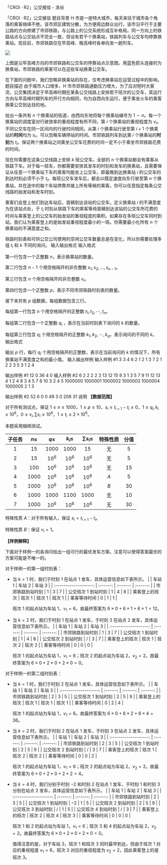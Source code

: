 



「CROI · R2」公交接驳 - 洛谷














「CROI · R2」公交接驳
题目背景
H 市是一座特大城市，每天来往于城市各个角落的乘客络绎不绝。该市郊区建筑分散，为方便周边群众出行，该市沿平行于主要公路的方向修建了市郊铁路，与公路上的公交系统形成互补格局。同一方向上的铁路站点与公交站点不完全一致，但设有若干个换乘站，铁路列车与公交车均停靠换乘站。现目前，市郊铁路仅在早高峰、晚高峰时各单向发一趟列车。

![](https://cdn.luogu.com.cn/upload/image_hosting/qipfpx31.png)

上图是沿早高峰方向的市郊铁路和公交车的停靠站点示意图。用蓝色箭头连接的为换乘站，市郊铁路的乘客可以在这些车站换乘公交车。

在下面的问题中，我们忽略非换乘站的存在，仅考虑换乘站在运营过程中的影响。
题目描述
由于城市人口增多，H 市市郊铁路通勤压力增大，为了应对短时大客流，公交集团决定于早高峰时期在某条公交线路上安排若干班次的公交车，其运行方向与早高峰时期列车的开行方向相同，均为自西向东运行，便于乘坐火车的乘客换乘公交到达目的地。

给出一条共有 $n$ 个换乘站的街道，由西向东地将每个换乘站编号为 $1\sim n$。每一个换乘站的调度室对行驶效率的重视程度有所不同，第 $i$ 个换乘站的重视程度为 $v_i$。不同公交车在同一区间内的行驶时间相同，从第 $i$ 个换乘站行驶至第 $i+1$ 个换乘站的**时间**均为 $s_i$，可以忽略车辆停站的时间。市郊铁路列车到达第 $i$ 个换乘站的**时刻**为 $t_i$。保证两个换乘站之间乘坐公交车花费的时间一定不小于乘坐市郊铁路花费的时间。

现在你需要在这条公交线路上安排 $k$ 班公交车。全部的 $n$ 个换乘站都会有乘客从铁路下车。对于每一班车，你都需要安排其发车的时刻和发车的换乘站，且需要保证从任意一个换乘站下车的乘客均能坐上公交车，即最晚到达换乘站 $i$ 的公交车的到达时刻必须不小于 $t_i$。每班公交车发车后，都会以既定速度向东行驶至第 $n$ 个换乘站，并在途中的每个车站停靠并接上所有等候的乘客。你可以任意指定每条公交线路的始发站和发车时刻。

乘客们会登上他们到达车站后，首辆到达该站的公交车。定义换乘站 $i$ 的不满意度为在该站点处，于 $t_i$ 时刻从铁路下车的乘客等待首辆到达该站的公交车所花费的时间与乘客登上的公交车的始发站的重视程度的乘积。如果存在多班公交车同时到站，我们认为乘客登上的是始发站重视程度最小的一班。你需要最小化所有 $n$ 个换乘站的不满意度之和。

铁路时刻表和可供公交公司使用的空闲公交车数量总是在变化，所以你需要处理多组 $t_i$ 和 $k$ 不同的询问。
输入输出格式
输入格式

第一行包含一个正整数 $n$，表示换乘站的数量。

第二行包含 $n-1$ 个用空格隔开的非负整数 $s_1,s_2,...,s_{n-1}$。

第三行包含 $n$ 个用空格隔开的非负整数 $v_i$。

第四行包含一个正整数 $p$，表示不同市郊铁路时刻表的数量。

接下来共有 $p$ 组数据，每组数据包含三行。

每组第一行包含 $n$ 个用空格隔开的正整数 $t_1,t_2,\cdots,t_n$。

每组第二行包含一个正整数 $q_i$ ，表示在当前时刻表下询问的 $k$ 的数量。

每组第三行包含 $q_i$ 个用空格隔开的正整数 $k_1,k_2,\cdots,k_q$，表示询问的不同的 $k$。
输出格式

输出 $p$ 行，每行 $q_i$ 个用空格隔开的正整数，表示在当前询问的 $k$ 的情况下，所有换乘站不满意度之和的最小值。
输入输出样例
输入样例 #1
3
3 4
6 2 1
2
1 3 7
2
1 2
2 3 5
3
1 2 4

输出样例 #1
12 0
36 4 0
输入样例 #2
6
2 2 2 2 3
13 12 15 9 3 1
3
5 7 9 11 12 13
4
1 2 4 8
3 4 5 7 8 10
3
2 4 5
1000000 1000001 1000002 1000003 1000004 1000005
2
1 3

输出样例 #2
52 6 0 0
49 3 0
208 31
说明
**【数据范围】**

对于所有测试点，保证 $1\leq n\leq 1000$，$1\leq p\leq 10$，$s_i\geq t_{i+1}-t_i\geq 0$，$1\leq q_i,k_i\leq 10^6$，$0\leq v_i,\sum s_i\leq 10^6$，$1\leq t_i\leq 2\times 10^6$。

本题采用捆绑测试。

| 子任务 |  $n≤$  |  $q≤$  | $k_i≤$ | $∑s_i≤$ | 特殊性质 | 分值 |
| :----: | :----: | :----: | :----: | :-----: | :------: | :--: |
|  $1$   |  $15$  | $1000$ | $1000$ |  $15$   |    无    | $5$  |
|  $2$   |  $15$  | $10^6$ | $10^6$ | $10^6$  |    无    | $5$  |
|  $3$   | $100$  | $10^6$ | $10^6$ | $10^6$  |    无    | $15$ |
|  $4$   | $1000$ | $10^6$ | $10^6$ | $10^6$  |   $A$    | $5$  |
|  $5$   | $1000$ | $10^6$ | $10^6$ | $10^6$  |   $B$    | $30$ |
|  $6$   | $1000$ | $1000$ | $1100$ | $1000$  |    无    | $10$ |
|  $7$   | $1000$ | $10^6$ | $10^6$ | $10^6$  |    无    | $30$ |

特殊性质 $A$：对于所有输入，保证 $s_i=t_{i+1}-t_i$。

特殊性质 $B$：保证 $v_i=1$。

**【样例解释】**

下面对于样例一的各询问给出一组可行的最优发车方案。注意可以使得答案最优的方案可能是不唯一的。

对于样例一的第一组时刻表：
- 当 $k=1$ 时，我们于时刻 $1$ 在站点 $1$ 发车，具体运营信息如下表所示。
  |                       | 车站 $1$ | 车站 $2$ | 车站 $3$ |
  | :-------------------: | :------: | :------: | :------: |
  |   市郊铁路到站时刻    |   $1$    |   $3$    |   $7$    |
  | 公交班次 $1$ 到站时刻 |   $1$    |   $4$    |   $8$    |
  |    乘客登上的班次     | 班次 $1$ | 班次 $1$ | 班次 $1$ |
  |   乘客等待时间     |   $0$    |   $1$    |   $1$    |
  
  班次 $1$ 的起点站为车站 $1$，$v_1=6$。故最终答案为 $6\times 0+6\times 1+6\times 1=12$。
  
- 当 $k=2$ 时，我们于时刻 $1$ 在站点 $1$ 发车，于时刻 $3$ 在站点 $2$ 发车，具体运营信息如下表所示。
  |                       | 车站 $1$ | 车站 $2$ | 车站 $3$ |
  | :-------------------: | :------: | :------: | :------: |
  |   市郊铁路到站时刻    |   $1$    |   $3$    |   $7$    |
  | 公交班次 $1$ 到站时刻 |   $1$    |   $4$    |   $8$    |
  | 公交班次 $2$ 到站时刻 |    /     |   $3$    |   $7$    |
  |    乘客登上的班次    | 班次 $1$ | 班次 $2$ | 班次 $2$ |
  |   乘客等待时间    |   $0$    |   $0$    |   $0$    |
  
  班次 $1$ 的起点站为车站 $1$，$v_1=6$；班次 $2$ 的起点站为车站 $2$，$v_2=2$。故最终答案为 $6\times 0+2\times 0+2\times 0=0$。
  

对于样例一的第二组时刻表：
- 当 $k=1$ 时，我们于时刻 $2$ 在站点 $1$ 发车，具体运营信息如下表所示。
  |                       | 车站 $1$ | 车站 $2$ | 车站 $3$ |
  | :-------------------: | :------: | :------: | :------: |
  |   市郊铁路到站时刻    |   $2$    |   $3$    |   $5$    |
  | 公交班次 $1$ 到站时刻 |   $2$    |   $5$    |   $9$    |
  |    乘客登上的班次     | 班次 $1$ | 班次 $1$ | 班次 $1$ |
  |   乘客等待时间    |   $0$    |   $2$    |   $4$    |
  
  班次 $1$ 的起点站为车站 $1$，$v_1=6$。故最终答案为 $6\times 0+6\times 2+6\times 4=36$。
- 当 $k=2$ 时，我们于时刻 $2$ 在站点 $1$ 发车，于时刻 $3$ 在站点 $2$ 发车，具体运营信息如下表所示。
  |                       | 车站 $1$ | 车站 $2$ | 车站 $3$ |
  | :-------------------: | :------: | :------: | :------: |
  |   市郊铁路到站时刻    |   $2$    |   $3$    |   $5$    |
  | 公交班次 $1$ 到站时刻 |   $2$    |   $5$    |   $9$    |
  | 公交班次 $2$ 到站时刻 |    /     |   $3$    |   $7$    |
  |    乘客登上的班次     | 班次 $1$ | 班次 $2$ | 班次 $2$ |
  |   乘客等待时间    |   $0$    |   $0$    |   $2$    |
  
  班次 $1$ 的起点站为车站 $1$，$v_1=6$；班次 $2$ 的起点站为车站 $2$，$v_2=2$。故最终答案为 $6\times 0+2\times 0+2\times 2=4$。
  
- 当 $k=4$ 时，我们分别于时刻 $-2$ 和时刻 $2$ 在站点 $1$ 发车，于时刻 $1$ 和时刻 $3$ 分别在站点 $2$ 发车，具体运营信息如下表所示。
  |                       | 车站 $1$ | 车站 $2$ | 车站 $3$ |
  | :-------------------: | :------: | :------: | :------: |
  |   市郊铁路到站时刻    |   $2$    |   $3$    |   $5$    |
  | 公交班次 $1$ 到站时刻 |   $-2$   |   $1$    |   $5$    |
  | 公交班次 $2$ 到站时刻 |   $2$    |   $5$    |   $9$    |
  | 公交班次 $3$ 到站时刻 |    /     |   $1$    |   $5$    |
  | 公交班次 $4$ 到站时刻 |    /     |   $3$    |   $7$    |
  |    乘客登上的班次     | 班次 $2$ | 班次 $4$ | 班次 $3$ |
  |   乘客等待时间    |   $0$    |   $0$    |   $0$    |
  
  班次 $1$ 和 $2$ 的起点站为车站 $1$，$v_1=6$；班次 $3$ 和 $4$ 的起点站为车站 $2$，$v_2=2$。故最终答案为 $6\times 0+2\times 0+2\times 0=0$。
  
  值得注意的是，对于车站 $3$，班次 $1$ 和班次 $3$ 同时最早到达，但由于班次 $1$ 对应的重视程度 $v_1=6$，班次 $3$ 对应的重视程度为 $v_2=2$，因此乘客登上的是班次 $3$。






